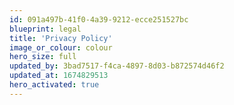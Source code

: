 ```yaml
---
id: 091a497b-41f0-4a39-9212-ecce251527bc
blueprint: legal
title: 'Privacy Policy'
image_or_colour: colour
hero_size: full
updated_by: 3bad7517-f4ca-4897-8d03-b872574d46f2
updated_at: 1674829513
hero_activated: true
---
```

